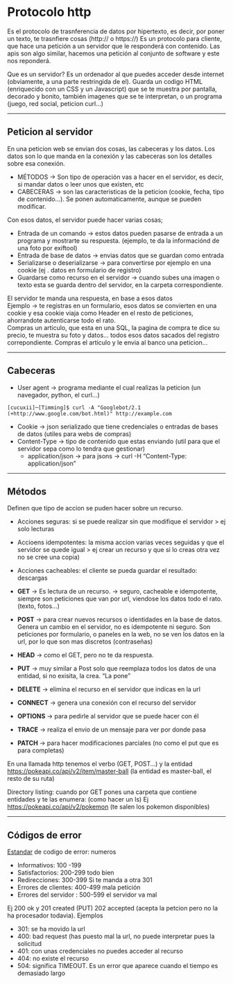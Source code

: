 # Protocolo http

Es el protocolo de trasnferencia de datos por hipertexto, es decir, por poner un texto, te trasnfiere cosas (http:// o https://)
Es un protocolo para cliente, que hace una petición a un servidor que le responderá con contenido.
Las apis son algo similar, hacemos una petición al conjunto de software y este nos reponderá.


Que es un servidor? Es un ordenador al que puedes acceder desde internet (obviamente, a una parte restringida de el).
Guarda un codigo HTML (enriquecido con un CSS y un Javascript) que se te muestra por pantalla, decorado y bonito, también imagenes que se te interpretan, 
o un programa (juego, red social, peticion curl…)

-------------------------------------------------------------------------

## Peticion al servidor

En una peticion web se envian dos cosas, las cabeceras y los datos. Los datos son lo que manda en la conexión y las cabeceras son los detalles 
sobre esa conexión.

 - MÉTODOS -> Son tipo de operación vas a hacer en el servidor, es decir, si mandar datos o leer unos que existen, etc
 - CABECERAS ->  son las caracteristicas de la peticion (cookie, fecha, tipo de contenido…). Se ponen automaticamente, aunque se pueden modificar.

Con esos datos, el servidor puede hacer varias cosas; 
 - Entrada de un comando → estos datos pueden pasarse de entrada a un programa y mostrarte su respuesta. (ejemplo, te da la informaciónd de una foto por exiftool)
 - Entrada de base de datos → envias datos que se guardan como entrada	
 - Serializarse o deserializarse → para convertirse por ejemplo en una cookie (ej . datos en formulario de registro)
 - Guardarse como recurso en el servidor → cuando subes una imagen o texto esta se guarda dentro del servidor, en la carpeta correspondiente.
				
El servidor te manda una respuesta, en base a esos datos  
Ejemplo → te registras en un formulario, esos datos se convierten en una cookie y esa cookie viaja como Header en el resto de peticiones,
ahorrandote autenticarse todo el rato.  
Compras un articulo, que esta en una SQL, la pagina de compra te dice su precio, te muestra su foto y datos… todos esos datos sacados del registro correpondiente. Compras el articulo y le envia al banco una peticion...

-------------------------------------------------------------------------

## Cabeceras

 - User agent -> programa mediante el cual realizas la peticion (un navegador, python, el curl…)
```console 
[cucuxii]─[Timming]$ curl -A "Googlebot/2.1 (+http://www.google.com/bot.html)" http://example.com
```
 - Cookie -> json serializado que tiene credenciales o entradas de bases de datos (utiles para webs de compras)
 - Content-Type -> tipo de contenido que estas enviando (util para que el servidor sepa como lo tendra que gestionar)
    * application/json → para jsons → curl -H “Content-Type: application/json”

-------------------------------------------------------------------------

## Métodos

Definen que tipo de accion se puden hacer sobre un recurso.

- Acciones seguras: si se puede realizar sin que modifique el servidor > ej solo lecturas
- Accioens idempotentes: la misma accion varias veces seguidas y que el servidor se quede igual > ej crear un recurso y que si lo creas otra vez no se cree una copia)
- Acciones cacheables: el cliente se pueda guardar el resultado: descargas

- **GET** ->  Es lectura de un recurso. → seguro, cacheable e idempotente, siempre son peticiones que van por url, viendose los datos todo el rato. (texto, fotos…) 
- **POST** ->  para crear nuevos recursos o identidades en la base de datos. Genera un cambio en el servidor, no es idempotente ni seguro. Son peticiones por formulario, o paneles en la web, no se ven los datos en la url, por lo que son mas discretos (contraseñas) 
- **HEAD** -> como el GET, pero no te da respuesta. 
- **PUT** -> muy similar a Post solo que reemplaza todos los datos de una entidad, si no exisita, la crea. “La pone”
- **DELETE** ->  elimina el recurso en el servidor que indicas en la url
- **CONNECT** ->  genera una conexión con el recurso del servidor
- **OPTIONS** ->  para pedirle al servidor que se puede hacer con él
- **TRACE** ->  realiza el envio de un mensaje para ver por donde pasa
- **PATCH** ->  para hacer modificaciones parciales (no como el put que es para completas)

En una llamada http tenemos el verbo (GET, POST…) y la entidad  https://pokeapi.co/api/v2/item/master-ball (la entidad es master-ball, el resto de su ruta)

Directory listing: cuando por GET pones una carpeta que contiene entidades y te las enumera:   (como hacer un ls)
	Ej   https://pokeapi.co/api/v2/pokemon (te salen los pokemon disponibles)
	
-------------------------------------------------------------------------

## Códigos de error

[Estandar](https://es.wikipedia.org/wiki/Anexo:C%C3%B3digos_de_estado_HTTP) de codigo de error: numeros
- Informativos: 100 -199 
- Satisfactorios: 200-299 todo bien     
- Redirecciones: 300-399   Si te manda a otra 301
- Errores de clientes: 400-499 mala petición
- Errores del servidor : 500-599 el servidor va mal

Ej 200 ok y 201 created (PUT) 202 accepted (acepta la petcion pero no la ha procesador todavia). Ejemplos
 - 301: se ha movido la url
 - 400: bad request (has puesto mal la url, no puede interpretar pues la solicitud
 - 401: con unas credenciales no puedes acceder al recurso
 - 404: no existe el recurso
 - 504: significa TIMEOUT. Es un error que aparece cuando el tiempo es demasiado largo
	








